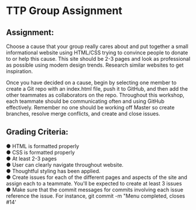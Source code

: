 # TTP Group Assignment #

## Assignment: ## 
Choose a cause that your group really cares about and put together a small informational website
using HTML/CSS trying to convince people to donate to or help this cause. This site should be
2-3 pages and look as professional as possible using modern design trends. Research similar
websites to get inspiration.  

Once you have decided on a cause, begin by selecting one member to create a Git repo with an
index.html file, push it to GitHub, and then add the other teammates as collaborators on the repo.
Throughout this workshop, each teammate should be communicating often and using GitHub
effectively. Remember no one should be working off Master so create branches, resolve merge
conflicts, and create and close issues.

## Grading Criteria:  ##  
● HTML is formatted properly  
● CSS is formatted properly  
● At least 2-3 pages  
● User can clearly navigate throughout website.  
● Thoughtful styling has been applied.  
● Create issues for each of the different pages and aspects of the site and assign each to
a teammate. You'll be expected to create at least 3 issues  
● Make sure that the commit messages for commits involving each issue reference the
issue. For instance, git commit -m "Menu completed, closes #14'  
